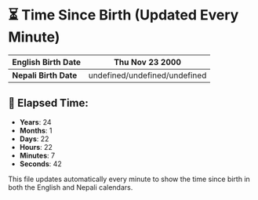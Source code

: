 # ⏳ Time Since Birth (Updated Every Minute)

| **English Birth Date** | Thu Nov 23 2000 |
|------------------------|-------------------------------------|
| **Nepali Birth Date**  | undefined/undefined/undefined                  |

## 📅 Elapsed Time:

- **Years**: 24
- **Months**: 1
- **Days**: 22
- **Hours**: 22
- **Minutes**: 7
- **Seconds**: 42

This file updates automatically every minute to show the time since birth in both the English and Nepali calendars.